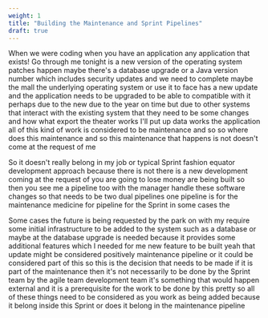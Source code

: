 ```yaml
---
weight: 1
title: "Building the Maintenance and Sprint Pipelines"
draft: true
---
```




When we were coding when you have an application any application that exists! Go through me tonight is a new version of the operating system patches happen maybe there's a database upgrade or a Java version number which includes security updates and we need to complete maybe the mall the underlying operating system or use it to face has a new update and the application needs to be upgraded to be able to compatible with it perhaps due to the new due to the year on time but due to other systems that interact with the existing system that they need to be some changes and how what export the theater works I'll put up data works the application all of this kind of work is considered to be maintenance and so so where does this maintenance and so this maintenance that happens is not doesn't come at the request of me

So it doesn't really belong in my job or typical Sprint fashion equator development approach because there is not there is a new development coming at the request of you are going to lose money are being built so then you see me a pipeline too with the manager handle these software changes so that needs to be two dual pipelines one pipeline is for the maintenance medicine for pipeline for the Sprint in some cases the

Some cases the future is being requested by the park on with my require some initial infrastructure to be added to the system such as a database or maybe at the database upgrade is needed because it provides some additional features which I needed for me new feature to be built yeah that update might be considered positively maintenance pipeline or it could be considered part of this so this is the decision that needs to be made if it is part of the maintenance then it's not necessarily to be done by the Sprint team by the agile team development team it's something that would happen external and it is a prerequisite for the work to be done by this pretty so all of these things need to be considered as you work as being added because it belong inside this Sprint or does it belong in the maintenance pipeline

